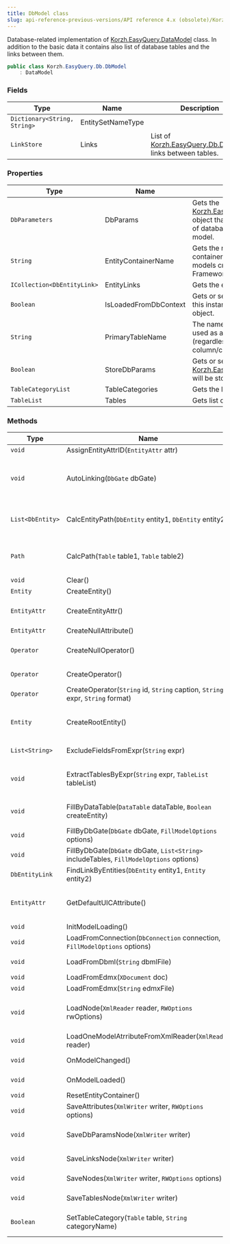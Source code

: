 ```yaml
---
title: DbModel class
slug: api-reference-previous-versions/API reference 4.x (obsolete)/Korzh.EasyQuery.Db namespace/dbmodel-class
---
```



Database-related implementation of [Korzh.EasyQuery.DataModel](/api-reference-4x/korzh-easyquery-namespace/datamodel-class) class.  In addition to the basic data it contains also list of database tables and the links between them.
```csharp
public class Korzh.EasyQuery.Db.DbModel
    : DataModel

```

### Fields

| Type | Name | Description | 
| --- | --- | --- | 
| `Dictionary<String, String>` | EntitySetNameType |  | 
| `LinkStore` | Links | List of [Korzh.EasyQuery.Db.DbModel](/api-reference-4x/korzh-easyquery-db-namespace/dbmodel-class) links between tables. | 


### Properties

| Type | Name | Description | 
| --- | --- | --- | 
| `DbParameters` | DbParams | Gets the [Korzh.EasyQuery.Db.DbParameters](/api-reference-4x/korzh-easyquery-db-namespace/dbparameters-class) object that represents different options of database linked with current data model. | 
| `String` | EntityContainerName | Gets the name of the default entity container. This value is used for the models created from EDMX files (Entity Framework models) | 
| `ICollection<DbEntityLink>` | EntityLinks | Gets the entity links. | 
| `Boolean` | IsLoadedFromDbContext | Gets or sets a value indicating whether this instance is loaded from a DbContext object. | 
| `String` | PrimaryTableName | The name of the primary which will be used as a "root" table for this query (regardless it's used already in any column/condition or not) | 
| `Boolean` | StoreDbParams | Gets or sets a value indicating whether [Korzh.EasyQuery.Db.DbModel.DbParams](/api-reference-4x/korzh-easyquery-db-namespace/dbmodel-class) will be store in data model definition file. | 
| `TableCategoryList` | TableCategories | Gets the list of table categories. | 
| `TableList` | Tables | Gets list of data model tables. | 


### Methods

| Type | Name | Description | 
| --- | --- | --- | 
| `void` | AssignEntityAttrID(`EntityAttr` attr) | Assigns the default ID for entity attribute. | 
| `void` | AutoLinking(`DbGate` dbGate) | This procedure finds the links between tables listed in the model (based on field names and types) and then add found links into the [Korzh.EasyQuery.Db.DbModel.Links](/api-reference-4x/korzh-easyquery-db-namespace/dbmodel-class) list. | 
| `List<DbEntity>` | CalcEntityPath(`DbEntity` entity1, `DbEntity` entity2) | Finds a path between two entities and return it to caller as list of Enityt objects.  Returns null if there is no any path between specified entities. | 
| `Path` | CalcPath(`Table` table1, `Table` table2) | CalcPath method finds a path between tables and return it to caller or  returns null if there is no any path between specified tables. | 
| `void` | Clear() | Clears this instance. | 
| `Entity` | CreateEntity() | Creates the entity. | 
| `EntityAttr` | CreateEntityAttr() | Creates the entity attribute. Used for creating entity attributes while building the model | 
| `EntityAttr` | CreateNullAttribute() | Creates the null attribute. | 
| `Operator` | CreateNullOperator() | Creates the 'null' operator - a special operator which is used when a real operator can't be found (e.g. wrong ID) | 
| `Operator` | CreateOperator() | Creates the operator. Used for creating objects while building the model | 
| `Operator` | CreateOperator(`String` id, `String` caption, `String` expr, `String` format) | Creates the operator. Used for creating objects while building the model | 
| `Entity` | CreateRootEntity() | Creates the root entity.  This method can be overriden in descendant classes to retrun the object of appropriate class (e.g. DbEntity). | 
| `List<String>` | ExcludeFieldsFromExpr(`String` expr) | Excludes field references from some SQL expression. | 
| `void` | ExtractTablesByExpr(`String` expr, `TableList` tableList) | Extracts all tables used in some SQL expression (like Table1.FieldName1 + Table2.FieldName2) and add them into tableList. | 
| `void` | FillByDataTable(`DataTable` dataTable, `Boolean` createEntity) | Fills the [Korzh.EasyQuery.Db.DbModel](/api-reference-4x/korzh-easyquery-db-namespace/dbmodel-class) by database table represented by `System.Data.DataTable` object. | 
| `void` | FillByDbGate(`DbGate` dbGate, `FillModelOptions` options) | Fills the model by database gate. | 
| `void` | FillByDbGate(`DbGate` dbGate, `List<String>` includeTables, `FillModelOptions` options) | Fills the model by database gate. | 
| `DbEntityLink` | FindLinkByEntities(`DbEntity` entity1, `Entity` entity2) | Finds the link by 2 entities. | 
| `EntityAttr` | GetDefaultUICAttribute() | Returns the first attribute in the Root entity with UseInConditions set to true.  This attribute is shown by default for new condition. | 
| `void` | InitModelLoading() | Inits the model loading. | 
| `void` | LoadFromConnection(`DbConnection` connection, `FillModelOptions` options) | Populates model by information from database connection. | 
| `void` | LoadFromDbml(`String` dbmlFile) | Loads the model from DBML file (Entity Framework model format). | 
| `void` | LoadFromEdmx(`XDocument` doc) | Loads model from EDMX document. | 
| `void` | LoadFromEdmx(`String` edmxFile) | Loads model from EDMX document. | 
| `void` | LoadNode(`XmlReader` reader, `RWOptions` rwOptions) | Loads the root node of the model. Can be overriden for loading additional root nodes in [Korzh.EasyQuery.DataModel](/api-reference-4x/korzh-easyquery-namespace/datamodel-class)'s descendants | 
| `void` | LoadOneModelAtrributeFromXmlReader(`XmlReader` reader) | Loads one data model's attribute from the main XML node (DataModel) | 
| `void` | OnModelChanged() | Called after the model has been changed. | 
| `void` | OnModelLoaded() | Called after the model has been loaded from some file or string. | 
| `void` | ResetEntityContainer() |  | 
| `void` | SaveAttributes(`XmlWriter` writer, `RWOptions` options) | Saves the attributes of the model. Can be overriden for storing additional attributes | 
| `void` | SaveDbParamsNode(`XmlWriter` writer) | Saves the [Korzh.EasyQuery.Db.DbModel.DbParams](/api-reference-4x/korzh-easyquery-db-namespace/dbmodel-class) node. | 
| `void` | SaveLinksNode(`XmlWriter` writer) | Saves links using `System.Xml.XmlWriter` object. | 
| `void` | SaveNodes(`XmlWriter` writer, `RWOptions` options) | Saves the root nodes of the model. Can be overriden for storing additional nodes | 
| `void` | SaveTablesNode(`XmlWriter` writer) | Saves tables using `System.Xml.XmlWriter` object. | 
| `Boolean` | SetTableCategory(`Table` table, `String` categoryName) | Sets the category of the table. Creates a new category if the specified one does not exist yet. |